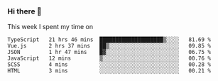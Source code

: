### Hi there 👋

<!--
**qiruohan/qiruohan** is a ✨ _special_ ✨ repository because its `README.md` (this file) appears on your GitHub profile.

Here are some ideas to get you started:

- 🔭 I’m currently working on ...
- 🌱 I’m currently learning ...
- 👯 I’m looking to collaborate on ...
- 🤔 I’m looking for help with ...
- 💬 Ask me about ...
- 📫 How to reach me: ...
- 😄 Pronouns: ...
- ⚡ Fun fact: ...
-->

This week I spent my time on 
<!--START_SECTION:waka-->

```text
TypeScript   21 hrs 46 mins  ████████████████████▒░░░░   81.69 %
Vue.js       2 hrs 37 mins   ██▒░░░░░░░░░░░░░░░░░░░░░░   09.85 %
JSON         1 hr 47 mins    █▓░░░░░░░░░░░░░░░░░░░░░░░   06.75 %
JavaScript   12 mins         ▒░░░░░░░░░░░░░░░░░░░░░░░░   00.76 %
SCSS         4 mins          ░░░░░░░░░░░░░░░░░░░░░░░░░   00.28 %
HTML         3 mins          ░░░░░░░░░░░░░░░░░░░░░░░░░   00.21 %
```

<!--END_SECTION:waka-->
